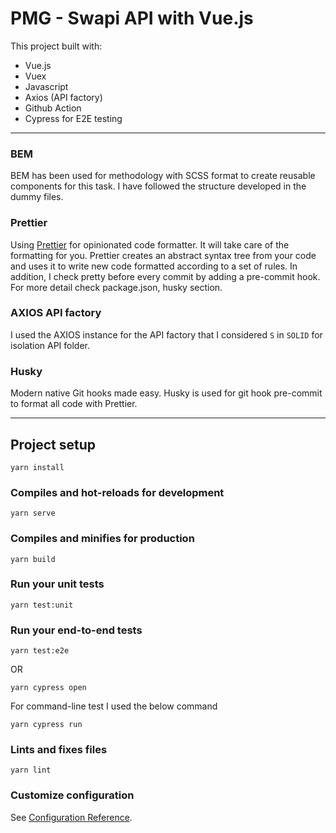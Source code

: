 # PMG - Swapi API with Vue.js
This project built with:
- Vue.js
- Vuex
- Javascript
- Axios (API factory)
- Github Action
- Cypress for E2E testing

---
### BEM

BEM has been used for methodology with SCSS format to create reusable components for this task. I have followed the structure developed in the dummy files.

### Prettier

Using [Prettier](https://prettier.io/) for opinionated code formatter.
It will take care of the formatting for you.
Prettier creates an abstract syntax tree from your code and uses it to write new code formatted according to a set of rules.
In addition, I check pretty before every commit by adding a pre-commit hook. For more detail check package.json, husky section.


### AXIOS API factory
I used the AXIOS instance for the API factory that I considered `S` in `SOLID` for isolation API folder.

### Husky

Modern native Git hooks made easy. Husky is used for git hook pre-commit to format all code with Prettier.

--- 
## Project setup 
```
yarn install
```

### Compiles and hot-reloads for development
```
yarn serve
```

### Compiles and minifies for production
```
yarn build
```

### Run your unit tests
```
yarn test:unit
```

### Run your end-to-end tests
```
yarn test:e2e
```
OR

```
yarn cypress open
```

For command-line test I used the below command
```
yarn cypress run
```

### Lints and fixes files
```
yarn lint
```

### Customize configuration
See [Configuration Reference](https://cli.vuejs.org/config/).
